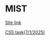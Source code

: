 # MIST
[Site link](http://127.0.0.1:5500/blogcss.html)

[CSS task(7/1/2025)](https://dhanvideepakraj.github.io/MIST/)

